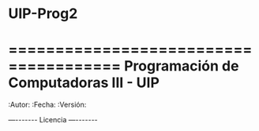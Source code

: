# UIP-Prog2
======================================
Programación de Computadoras III - UIP
======================================

:Autor: <nombre>
:Fecha: <fecha>
:Versión: <version>

<descripcion>

—-------
Licencia
—-------
<licencia>
